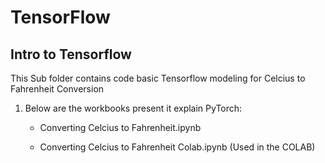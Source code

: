 # TensorFlow

## Intro to Tensorflow

This Sub folder contains code basic Tensorflow modeling for Celcius to Fahrenheit Conversion

1. Below are the workbooks present it explain PyTorch:

    - Converting Celcius to Fahrenheit.ipynb
    
    - Converting Celcius to Fahrenheit Colab.ipynb (Used in the COLAB)
